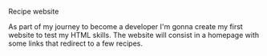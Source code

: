 Recipe website

As part of my journey to become a developer I'm gonna create my first website to test my HTML skills. The website will consist in a homepage with some links that redirect to a few recipes.
